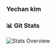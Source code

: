 ### Yechan kim

### 📊 Git Stats

![Stats Overview](https://github-readme-stats.vercel.app/api?username=yechance7&hide_title=true&show_icons=true&include_all_commits=true&theme=nord&rank_icon=github)
</a>
</div>
